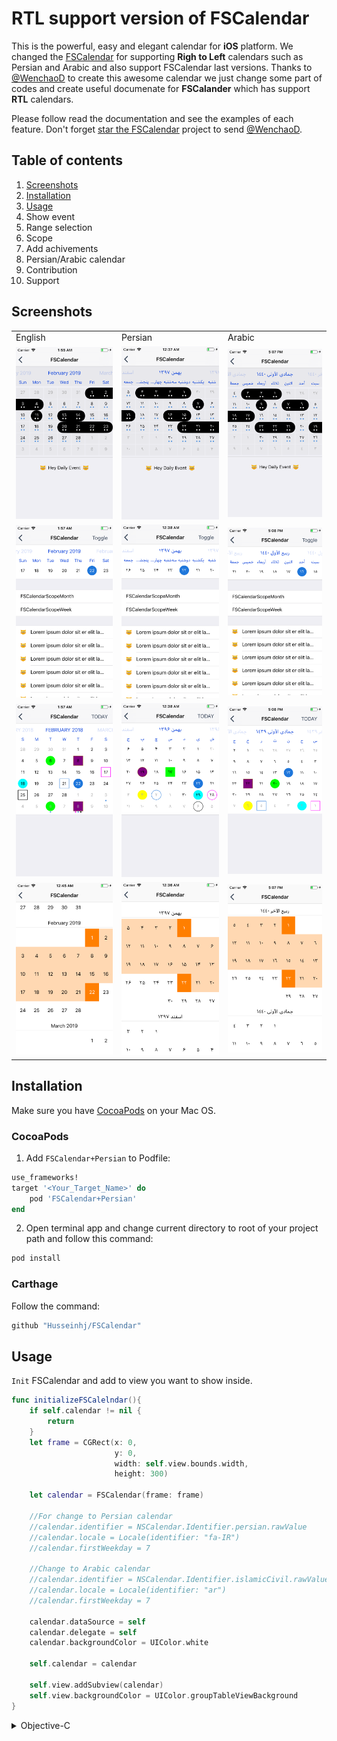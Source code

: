 # RTL support version of FSCalendar

This is the powerful, easy and elegant calendar for **iOS** platform. We changed the [FSCalendar](https://github.com/WenchaoD/FSCalendar) for supporting **Righ to Left** calendars such as Persian and Arabic and also support FSCalendar last versions. Thanks to [@WenchaoD](https://github.com/WenchaoD) to create this awesome calendar we just change some part of codes and create useful documenate for **FSCalander** which has support **RTL** calendars.

Please follow read the documentation and see the examples of each feature. Don't forget [star the FSCalendar](https://github.com/WenchaoD/FSCalendar) project to send [@WenchaoD](https://github.com/WenchaoD).

## Table of contents

1. [Screenshots](#screenshots)
2. [Installation](#Installation)
3. [Usage](#Usage)
4. Show event
5. Range selection
6. Scope
7. Add achivements
8. Persian/Arabic calendar
9. Contribution
10. Support

## Screenshots

<table>
<tbody>
<tr>
<td>English</td>
<td>Persian</td>
<td>Arabic</td>
</tr>
<tr>
<td><img src="https://github.com/Husseinhj/FSCalendar/raw/master/docs/Screenshots/English/DIY-Example-en.png"></td>
<td><img src="https://github.com/Husseinhj/FSCalendar/raw/master/docs/Screenshots/Persian/DIY-Example-fa.png"></td>
<td><img src="https://github.com/Husseinhj/FSCalendar/raw/master/docs/Screenshots/Arabic/DIY-Example-ar.png"></td>
</tr>
<tr>
<td><img src="https://github.com/Husseinhj/FSCalendar/raw/master/docs/Screenshots/English/FSCalendarScope-Example-en.png"></td>
<td><img src="https://github.com/Husseinhj/FSCalendar/raw/master/docs/Screenshots/Persian/FSCalendarScope-Example-fa.png"></td>
<td><img src="https://github.com/Husseinhj/FSCalendar/raw/master/docs/Screenshots/Arabic/FSCalendarScope-Example-ar.png"></td>
</tr>
<tr>
<td><img src="https://github.com/Husseinhj/FSCalendar/raw/master/docs/Screenshots/English/Delegate-Appearance-en.png"></td>
<td><img src="https://github.com/Husseinhj/FSCalendar/raw/master/docs/Screenshots/Persian/Delegate-Appearance-fa.png"></td>
<td><img src="https://github.com/Husseinhj/FSCalendar/raw/master/docs/Screenshots/Arabic/Delegate-Appearance-ar.png"></td>
</tr>
<tr>
<td><img src="https://github.com/Husseinhj/FSCalendar/raw/master/docs/Screenshots/English/Range-Picker-Example-en.png"></td>
<td><img src="https://github.com/Husseinhj/FSCalendar/raw/master/docs/Screenshots/Persian/Range-Picker-Example-fa.png"> </td>
<td><img src="https://github.com/Husseinhj/FSCalendar/raw/master/docs/Screenshots/Arabic/Range-Picker-Example-ar.png"></td>
</tr>
</tbody>
</table>

## Installation

Make sure you have [CocoaPods](https://cocoapods.org/) on your Mac OS.

### CocoaPods

1) Add `FSCalendar+Persian` to Podfile:

```ruby
use_frameworks!
target '<Your_Target_Name>' do
    pod 'FSCalendar+Persian'
end
``` 

2) Open terminal app and change current directory to root of your project path and follow this command:

```ruby
pod install
```
### Carthage

Follow the command:
```bash
github "Husseinhj/FSCalendar"
```

## Usage

`Init` FSCalendar and add to view you want to show inside.

``` swift
func initializeFSCalelndar(){
	if self.calendar != nil {
		return
	}
	let frame = CGRect(x: 0,
                       y: 0,
                       width: self.view.bounds.width,
                       height: 300)

	let calendar = FSCalendar(frame: frame)
        
	//For change to Persian calendar
	//calendar.identifier = NSCalendar.Identifier.persian.rawValue
	//calendar.locale = Locale(identifier: "fa-IR")
	//calendar.firstWeekday = 7

	//Change to Arabic calendar
	//calendar.identifier = NSCalendar.Identifier.islamicCivil.rawValue
	//calendar.locale = Locale(identifier: "ar")
	//calendar.firstWeekday = 7
        
	calendar.dataSource = self
	calendar.delegate = self
	calendar.backgroundColor = UIColor.white
        
	self.calendar = calendar
        
	self.view.addSubview(calendar)
	self.view.backgroundColor = UIColor.groupTableViewBackground
}
```

<details> <summary>Objective-C</summary>

<div markdown="1">

```objectivec
#import "FSCalendar.h"

- (void) initializeFSCalendar{
    if (self.fsCalendar) {
        return;
    }
    CGRect frame = CGRectMake(0,
                              0,
                              self.view.frame.size.width,
                              300);
    FSCalendar *calendar = [[FSCalendar alloc] initWithFrame:frame];

    //For change to Persian calendar
    //calendar.identifier = NSCalendarIdentifierPersian;
    //calendar.locale = [NSLocale localeWithLocaleIdentifier:@"fa-IR"];
    //calendar.firstWeekday = 7

    //Change to Arabic calendar
    //calendar.identifier = NSCalendarIdentifierIslamicCivil;
    //calendar.locale = [NSLocale localeWithLocaleIdentifier:@"ar"];
    //calendar.firstWeekday = 7

    calendar.dataSource = self;
    calendar.delegate = self;
    calendar.backgroundColor = [UIColor whiteColor];
    
    self.fsCalendar = calendar;
    [self.view addSubview:calendar];
    self.view.backgroundColor = [UIColor whiteColor];
}
```
</div>
</details>
